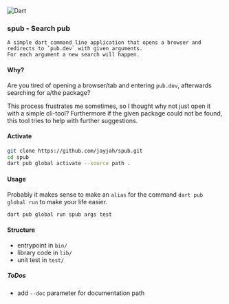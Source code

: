 ![Dart](https://img.shields.io/badge/Dart-2.19.4-green)
<!--[![pub](https://img.shields.io/pub/v/tankerkoenig_dart.svg)](https://pub.dev/packages/tankerkoenig_dart)-->

### spub - Search pub
    A simple dart command line application that opens a browser and redirects to `pub.dev` with given arguments.
    For each argument a new search will happen.

#### Why?
Are you tired of opening a browser/tab and entering `pub.dev`, 
afterwards searching for a/the package? 

This process frustrates me sometimes, so I thought why not just open it with a simple cli-tool?
Furthermore if the given package could not be found, this tool tries to help with further suggestions.

#### Activate
````bash
git clone https://github.com/jayjah/spub.git
cd spub 
dart pub global activate --source path .
````

#### Usage
Probably it makes sense to make an `alias` 
for the command `dart pub global run` to make your life easier.
````bash
dart pub global run spub args test
````

#### Structure
- entrypoint in `bin/`
- library code in `lib/`
- unit test in `test/`


##### ToDos
- add `--doc` parameter for documentation path